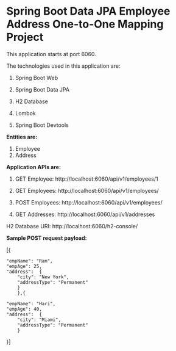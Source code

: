 # Spring Boot Data JPA Employee Address One-to-One Mapping Project

This application starts at port 6060.

The technologies used in this application are:

1. Spring Boot Web

2. Spring Boot Data JPA

3. H2 Database

4. Lombok

5. Spring Boot Devtools


**Entities are:**
1. Employee
2. Address

**Application APIs are:**

1. GET Employee: http://localhost:6060/api/v1/employees/1

2. GET Employees: http://localhost:6060/api/v1/employees/

3. POST Employees: http://localhost:6060/api/v1/employees/

4. GET Addresses: http://localhost:6060/api/v1/addresses

H2 Database URI: http://localhost:6060/h2-console/


**Sample POST request payload:**


[{

    "empName": "Ram",
    "empAge": 25,
    "address":  {
        "city": "New York",
        "addressType": "Permanent"
        }
        },{

    "empName": "Hari",
    "empAge": 40,
    "address":  {
        "city": "Miami",
        "addressType": "Permanent"
        }
        
}]
